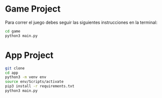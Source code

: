 # Game Project

Para correr el juego debes seguir las siguientes instrucciones en la terminal:

```sh
cd game
python3 main.py
```

# App Project

```sh
git clone
cd app
python3 -m venv env
source env/Scripts/activate
pip3 install -r requirements.txt
python3 main.py
```